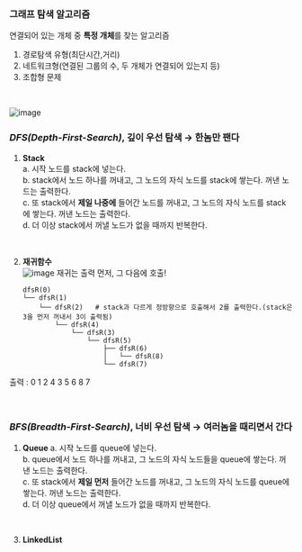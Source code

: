 ### 그래프 탐색 알고리즘
연결되어 있는 개체 중 **특정 개체**를 찾는 알고리즘
1. 경로탐색 유형(최단시간,거리)
2. 네트워크형(연결된 그룹의 수, 두 개체가 연결되어 있는지 등)
3. 조합형 문제
<br>

![image](https://github.com/chominyeong/tobigs_20-21_Hyehwa/assets/81460659/6516b461-7e88-46ba-ac6b-4fe9a9a98cac)

### _DFS(Depth-First-Search)_, 깊이 우선 탐색 → 한놈만 팬다
1. **Stack**   
  a. 시작 노드를 stack에 넣는다.   
  b. stack에서 노드 하나를 꺼내고, 그 노드의 자식 노드를 stack에 쌓는다. 꺼낸 노드는 출력한다.    
  c. 또 stack에서 **제일 나중에** 들어간 노드를 꺼내고, 그 노드의 자식 노드를 stack에 쌓는다. 꺼낸 노드는 출력한다.   
  d. 더 이상 stack에서 꺼낼 노드가 없을 때까지 반복한다.
<br>

2. **재귀함수**   
![image](https://github.com/chominyeong/tobigs_20-21_Hyehwa/assets/81460659/01520acd-9ee6-42e9-8129-900fe16850ef)
재귀는 출력 먼저, 그 다음에 호출!    
   ```
   dfsR(0)
   └── dfsR(1)
       └── dfsR(2)   # stack과 다르게 정방향으로 호출해서 2를 출력한다.(stack은 3을 먼저 꺼내서 3이 출력됨)
           └── dfsR(4)
               └── dfsR(3)
                   └── dfsR(5)
                       ├── dfsR(6)
                       │   └── dfsR(8)
                       └── dfsR(7)
   ```
출력 : 0 1 2 4 3 5 6 8 7    
<br>
<br>

### _BFS(Breadth-First-Search)_, 너비 우선 탐색 → 여러놈을 때리면서 간다
1. **Queue**
  a. 시작 노드를 queue에 넣는다.   
  b. queue에서 노드 하나를 꺼내고, 그 노드의 자식 노드들을 queue에 쌓는다. 꺼낸 노드는 출력한다.   
  c. 또 stack에서 **제일 먼저** 들어간 노드를 꺼내고, 그 노드의 자식 노드를 queue에 쌓는다. 꺼낸 노드는 출력한다.   
  d. 더 이상 queue에서 꺼낼 노드가 없을 때까지 반복한다.   
<br>

3. **LinkedList**
